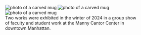 <figure class="figure-medium">
  <img src="https://reubenson-portfolio.s3.us-east-1.amazonaws.com/assets/ceramicsmcc-installation-view-1.jpeg.jpg" alt="photo of a carved mug">
  <img src="https://reubenson-portfolio.s3.us-east-1.amazonaws.com/assets/ceramicsmcc-installation-view-2.jpeg.jpg" alt="photo of a carved mug">
  <img src="https://reubenson-portfolio.s3.us-east-1.amazonaws.com/assets/ceramicsmcc-installation-view-3.jpeg.jpg" alt="photo of a carved mug">
  <figcaption>Two works were exhibited in the winter of 2024 in a group show of faculty and student work at the Manny Cantor Center in downtown Manhattan.</figcaption>
</figure>